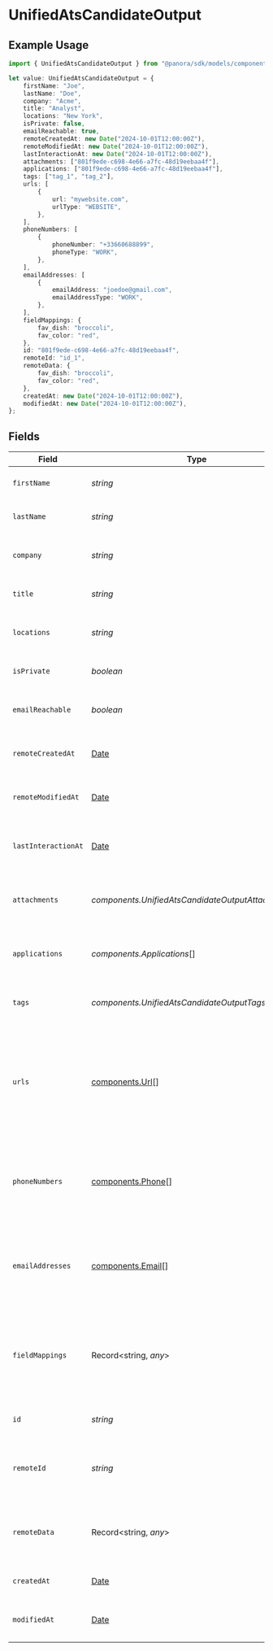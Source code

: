 # UnifiedAtsCandidateOutput

## Example Usage

```typescript
import { UnifiedAtsCandidateOutput } from "@panora/sdk/models/components";

let value: UnifiedAtsCandidateOutput = {
    firstName: "Joe",
    lastName: "Doe",
    company: "Acme",
    title: "Analyst",
    locations: "New York",
    isPrivate: false,
    emailReachable: true,
    remoteCreatedAt: new Date("2024-10-01T12:00:00Z"),
    remoteModifiedAt: new Date("2024-10-01T12:00:00Z"),
    lastInteractionAt: new Date("2024-10-01T12:00:00Z"),
    attachments: ["801f9ede-c698-4e66-a7fc-48d19eebaa4f"],
    applications: ["801f9ede-c698-4e66-a7fc-48d19eebaa4f"],
    tags: ["tag_1", "tag_2"],
    urls: [
        {
            url: "mywebsite.com",
            urlType: "WEBSITE",
        },
    ],
    phoneNumbers: [
        {
            phoneNumber: "+33660688899",
            phoneType: "WORK",
        },
    ],
    emailAddresses: [
        {
            emailAddress: "joedoe@gmail.com",
            emailAddressType: "WORK",
        },
    ],
    fieldMappings: {
        fav_dish: "broccoli",
        fav_color: "red",
    },
    id: "801f9ede-c698-4e66-a7fc-48d19eebaa4f",
    remoteId: "id_1",
    remoteData: {
        fav_dish: "broccoli",
        fav_color: "red",
    },
    createdAt: new Date("2024-10-01T12:00:00Z"),
    modifiedAt: new Date("2024-10-01T12:00:00Z"),
};
```

## Fields

| Field                                                                                                 | Type                                                                                                  | Required                                                                                              | Description                                                                                           | Example                                                                                               |
| ----------------------------------------------------------------------------------------------------- | ----------------------------------------------------------------------------------------------------- | ----------------------------------------------------------------------------------------------------- | ----------------------------------------------------------------------------------------------------- | ----------------------------------------------------------------------------------------------------- |
| `firstName`                                                                                           | *string*                                                                                              | :heavy_minus_sign:                                                                                    | The first name of the candidate                                                                       | Joe                                                                                                   |
| `lastName`                                                                                            | *string*                                                                                              | :heavy_minus_sign:                                                                                    | The last name of the candidate                                                                        | Doe                                                                                                   |
| `company`                                                                                             | *string*                                                                                              | :heavy_minus_sign:                                                                                    | The company of the candidate                                                                          | Acme                                                                                                  |
| `title`                                                                                               | *string*                                                                                              | :heavy_minus_sign:                                                                                    | The title of the candidate                                                                            | Analyst                                                                                               |
| `locations`                                                                                           | *string*                                                                                              | :heavy_minus_sign:                                                                                    | The locations of the candidate                                                                        | New York                                                                                              |
| `isPrivate`                                                                                           | *boolean*                                                                                             | :heavy_minus_sign:                                                                                    | Whether the candidate is private                                                                      | false                                                                                                 |
| `emailReachable`                                                                                      | *boolean*                                                                                             | :heavy_minus_sign:                                                                                    | Whether the candidate is reachable by email                                                           | true                                                                                                  |
| `remoteCreatedAt`                                                                                     | [Date](https://developer.mozilla.org/en-US/docs/Web/JavaScript/Reference/Global_Objects/Date)         | :heavy_minus_sign:                                                                                    | The remote creation date of the candidate                                                             | 2024-10-01T12:00:00Z                                                                                  |
| `remoteModifiedAt`                                                                                    | [Date](https://developer.mozilla.org/en-US/docs/Web/JavaScript/Reference/Global_Objects/Date)         | :heavy_minus_sign:                                                                                    | The remote modification date of the candidate                                                         | 2024-10-01T12:00:00Z                                                                                  |
| `lastInteractionAt`                                                                                   | [Date](https://developer.mozilla.org/en-US/docs/Web/JavaScript/Reference/Global_Objects/Date)         | :heavy_minus_sign:                                                                                    | The last interaction date with the candidate                                                          | 2024-10-01T12:00:00Z                                                                                  |
| `attachments`                                                                                         | *components.UnifiedAtsCandidateOutputAttachments*[]                                                   | :heavy_minus_sign:                                                                                    | The attachments UUIDs of the candidate                                                                | [<br/>"801f9ede-c698-4e66-a7fc-48d19eebaa4f"<br/>]                                                    |
| `applications`                                                                                        | *components.Applications*[]                                                                           | :heavy_minus_sign:                                                                                    | The applications UUIDs of the candidate                                                               | [<br/>"801f9ede-c698-4e66-a7fc-48d19eebaa4f"<br/>]                                                    |
| `tags`                                                                                                | *components.UnifiedAtsCandidateOutputTags*[]                                                          | :heavy_minus_sign:                                                                                    | The tags of the candidate                                                                             | [<br/>"tag_1",<br/>"tag_2"<br/>]                                                                      |
| `urls`                                                                                                | [components.Url](../../models/components/url.md)[]                                                    | :heavy_minus_sign:                                                                                    | The urls of the candidate, possible values for Url type are WEBSITE, BLOG, LINKEDIN, GITHUB, or OTHER | [<br/>{<br/>"url": "mywebsite.com",<br/>"url_type": "WEBSITE"<br/>}<br/>]                             |
| `phoneNumbers`                                                                                        | [components.Phone](../../models/components/phone.md)[]                                                | :heavy_minus_sign:                                                                                    | The phone numbers of the candidate                                                                    | [<br/>{<br/>"phone_number": "+33660688899",<br/>"phone_type": "WORK"<br/>}<br/>]                      |
| `emailAddresses`                                                                                      | [components.Email](../../models/components/email.md)[]                                                | :heavy_minus_sign:                                                                                    | The email addresses of the candidate                                                                  | [<br/>{<br/>"email_address": "joedoe@gmail.com",<br/>"email_address_type": "WORK"<br/>}<br/>]         |
| `fieldMappings`                                                                                       | Record<string, *any*>                                                                                 | :heavy_minus_sign:                                                                                    | The custom field mappings of the object between the remote 3rd party & Panora                         | {<br/>"fav_dish": "broccoli",<br/>"fav_color": "red"<br/>}                                            |
| `id`                                                                                                  | *string*                                                                                              | :heavy_minus_sign:                                                                                    | The UUID of the candidate                                                                             | 801f9ede-c698-4e66-a7fc-48d19eebaa4f                                                                  |
| `remoteId`                                                                                            | *string*                                                                                              | :heavy_minus_sign:                                                                                    | The id of the candidate in the context of the 3rd Party                                               | id_1                                                                                                  |
| `remoteData`                                                                                          | Record<string, *any*>                                                                                 | :heavy_minus_sign:                                                                                    | The remote data of the candidate in the context of the 3rd Party                                      | {<br/>"fav_dish": "broccoli",<br/>"fav_color": "red"<br/>}                                            |
| `createdAt`                                                                                           | [Date](https://developer.mozilla.org/en-US/docs/Web/JavaScript/Reference/Global_Objects/Date)         | :heavy_minus_sign:                                                                                    | The created date of the object                                                                        | 2024-10-01T12:00:00Z                                                                                  |
| `modifiedAt`                                                                                          | [Date](https://developer.mozilla.org/en-US/docs/Web/JavaScript/Reference/Global_Objects/Date)         | :heavy_minus_sign:                                                                                    | The modified date of the object                                                                       | 2024-10-01T12:00:00Z                                                                                  |